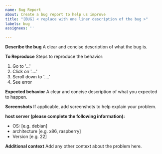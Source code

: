 ```yaml
---
name: Bug Report
about: Create a bug report to help us improve
title: "[BUG] < replace with one liner description of the bug >"
labels: bug
assignees: ''

---
```


**Describe the bug**
A clear and concise description of what the bug is.

**To Reproduce**
Steps to reproduce the behavior:
1. Go to '...'
2. Click on '....'
3. Scroll down to '....'
4. See error

**Expected behavior**
A clear and concise description of what you expected to happen.

**Screenshots**
If applicable, add screenshots to help explain your problem.

**host server (please complete the following information):**
 - OS: [e.g. debian]
 - architecture [e.g. x86, raspberry]
 - Version [e.g. 22]

**Additional context**
Add any other context about the problem here.
